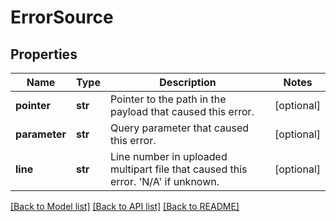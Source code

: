 # ErrorSource

## Properties
Name | Type | Description | Notes
------------ | ------------- | ------------- | -------------
**pointer** | **str** | Pointer to the path in the payload that caused this error. | [optional] 
**parameter** | **str** | Query parameter that caused this error. | [optional] 
**line** | **str** | Line number in uploaded multipart file that caused this error. &#39;N/A&#39; if unknown. | [optional] 

[[Back to Model list]](../README.md#documentation-for-models) [[Back to API list]](../README.md#documentation-for-api-endpoints) [[Back to README]](../README.md)


